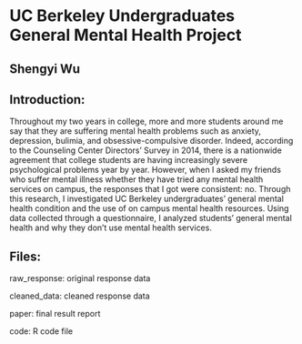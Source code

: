 # UC Berkeley Undergraduates General Mental Health Project
## Shengyi Wu
## Introduction:
Throughout my two years in college, more and more students around me say that they are
suffering mental health problems such as anxiety, depression, bulimia, and obsessive-compulsive
disorder. Indeed, according to the Counseling Center Directors’ Survey in 2014, there is a
nationwide agreement that college students are having increasingly severe psychological problems
year by year. However, when I asked my friends who suffer mental illness whether they have tried
any mental health services on campus, the responses that I got were consistent: no. Through this
research, I investigated UC Berkeley undergraduates’ general mental health condition and the use
of on campus mental health resources. Using data collected through a questionnaire, I analyzed
students’ general mental health and why they don’t use mental health services.

## Files:
raw_response: original response data 

cleaned_data: cleaned response data 

paper: final result report 

code: R code file 
